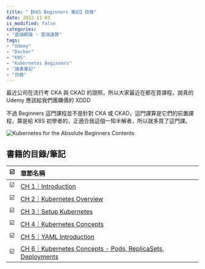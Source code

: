 ```yaml
---
title: "【K8S Beginners 筆記】目錄"
date: 2022-11-03 
is_modified: false
categories:
- "雲端網路 › 雲端運算"
tags:
- "Udemy"
- "Docker"
- "K8S"
- "Kubernetes Beginners"
- "讀書筆記"
- "目錄"
--- 
```


最近公司在流行考 CKA 與 CKAD 的證照，所以大家最近在都在買課程，說真的 Udemy 應該給我們團購價的 XDDD 
  
不過 Beginners 這門課程並不是針對 CKA 或 CKAD，這門課算是它們的前置課程，算是給 K8S 初學者的，正適合我這個一知半解者，所以就多買了這門課。

<!--more-->


<p class="illustration">
    <img src="https://i.imgur.com/Qjo2s1o.png" alt="Kubernetes for the Absolute Beginners Contents">
</p>
 

## 書籍的目錄/筆記

| ☑️  | 章節名稱                                                                                                                                |
| --- |:--------------------------------------------------------------------------------------------------------------------------------------- |
| ☑️  | [CH 1｜Introduction](https://cynthiachuang.github.io/Kubernetes-for-the-Absolute-Beginners-01#ch-1introduction)                      |
| ☑️  | [CH 2｜Kubernetes Overview](https://cynthiachuang.github.io/Kubernetes-for-the-Absolute-Beginners-01#ch-2kubernetes-overview) |
| ☑️  | [CH 3｜Setup Kubernetes](https://cynthiachuang.github.io/Kubernetes-for-the-Absolute-Beginners-01#ch-3setup-kubernetes)|
| ☑️  | [CH 4｜Kubernetes Concepts](https://cynthiachuang.github.io/Kubernetes-for-the-Absolute-Beginners-02/#ch-4kubernetes-concepts)  |
| ☑️  | [CH 5｜YAML Introduction](https://cynthiachuang.github.io/Kubernetes-for-the-Absolute-Beginners-02/#ch-5yaml-introduction)  |
| ☑️  | [CH 6｜Kubernetes Concepts - Pods, ReplicaSets, Deployments](https://cynthiachuang.github.io/Kubernetes-for-the-Absolute-Beginners-02/#ch-6kubernetes-concepts---pods-replicasets-deployments)  |
